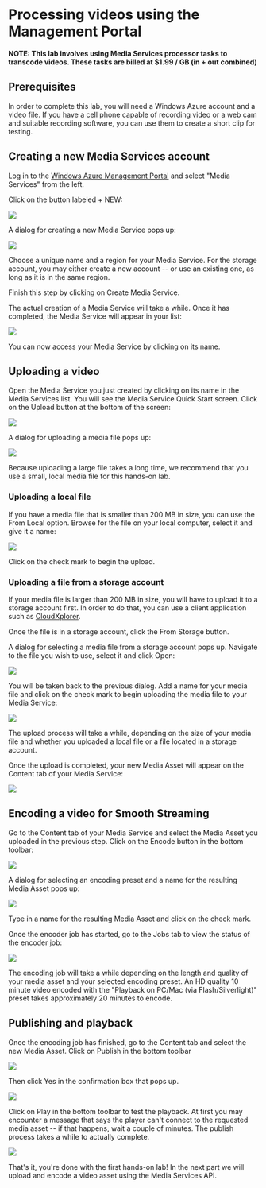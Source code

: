 # Processing videos using the Management Portal #

**NOTE: This lab involves using Media Services processor tasks to transcode videos. These tasks are billed at $1.99 / GB (in + out combined)**

## Prerequisites ##

In order to complete this lab, you will need a Windows Azure account and a video file. If you have a cell phone capable of recording video or a web cam and suitable recording software, you can use them to create a short clip for testing. 

## Creating a new Media Services account ##

Log in to the [Windows Azure Management Portal](https://manage.windowsazure.com) and select "Media Services" from the left.

Click on the button labeled + NEW:

![](images/hol1/01-create-media-service.png)

A dialog for creating a new Media Service pops up:

![](images/hol1/02-create-media-service.png)

Choose a unique name and a region for your Media Service. For the storage account, you may either create a new account -- or use an existing one, as long as it is in the same region.

Finish this step by clicking on Create Media Service.

The actual creation of a Media Service will take a while. Once it has completed, the Media Service will appear in your list:

![](images/hol1/03-media-service-ready.png)

You can now access your Media Service by clicking on its name.

## Uploading a video ##

Open the Media Service you just created by clicking on its name in the Media Services list. You will see the Media Service Quick Start screen. Click on the Upload button at the bottom of the screen:

![](images/hol1/04-media-service-quickstart.png)

A dialog for uploading a media file pops up:

![](images/hol1/05-upload-media.png)

Because uploading a large file takes a long time, we recommend that you use a small, local media file for this hands-on lab.

### Uploading a local file ###

If you have a media file that is smaller than 200 MB in size, you can use the From Local option. Browse for the file on your local computer, select it and give it a name:

![](images/hol1/06-accept-local-upload.png)

Click on the check mark to begin the upload.

### Uploading a file from a storage account ###

If your media file is larger than 200 MB in size, you will have to upload it to a storage account first. In order to do that, you can use a client application such as [CloudXplorer](http://clumsyleaf.com/products/cloudxplorer). 

Once the file is in a storage account, click the From Storage button.

A dialog for selecting a media file from a storage account pops up. Navigate to the file you wish to use, select it and click Open:

![](images/hol1/07-upload-from-storage.png)

You will be taken back to the previous dialog. Add a name for your media file and click on the check mark to begin uploading the media file to your Media Service:

![](images/hol1/08-accept-upload.png)

The upload process will take a while, depending on the size of your media file and whether you uploaded a local file or a file located in a storage account.

Once the upload is completed, your new Media Asset will appear on the Content tab of your Media Service:

![](images/hol1/09-content-after-upload.png)

## Encoding a video for Smooth Streaming ##

Go to the Content tab of your Media Service and select the Media Asset you uploaded in the previous step. Click on the Encode button in the bottom toolbar:

![](images/hol1/10-encode.png)

A dialog for selecting an encoding preset and a name for the resulting Media Asset pops up:

![](images/hol1/11-start-encode.png)

Type in a name for the resulting Media Asset and click on the check mark.

Once the encoder job has started, go to the Jobs tab to view the status of the encoder job:

![](images/hol1/12-encoding-started.png)

The encoding job will take a while depending on the length and quality of your media asset and your selected encoding preset. An HD quality 10 minute video encoded with the "Playback on PC/Mac (via Flash/Silverlight)" preset takes approximately 20 minutes to encode.

## Publishing and playback ##

Once the encoding job has finished, go to the Content tab and select the new Media Asset. 
Click on Publish in the bottom toolbar

![](images/hol1/13-publish.png)

Then click Yes in the confirmation box that pops up.

![](images/hol1/14-accept-publish.png)

Click on Play in the bottom toolbar to test the playback. At first you may encounter a message that says the player can't connect to the requested media asset -- if that happens, wait a couple of minutes. The publish process takes a while to actually complete.

![](images/hol1/15-playback.png)

That's it, you're done with the first hands-on lab! In the next part we will upload and encode a video asset using the Media Services API.